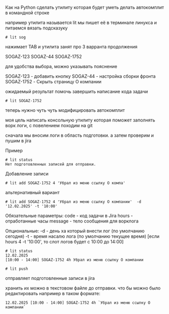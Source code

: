 
Как на  Python сделать утилиту которая будет уметь делать автокомплит в командной строке

например утилита называется lit
мы пишет её в терминале линукса и питаемся вязать подсказуку

```
# lit sog
```  
нажимает TAB и утилита занят про 3 варранта продолжения  

SOGAZ-123
SOGAZ-44
SOGAZ-1752

для удобства выбора, можно указывать пояснение

SOGAZ-123 - добавить кнопку
SOGAZ-44 - настройка сборки фронта
SOGAZ-1752 - Скрыть страницу О компании

ожидаемый результат помочь завершить написание кода задачи 

```
# lit SOGAZ-1752
```



теперь нужно чуть чуть модифицировать автокомплит

моя цель написать консольную утилиту которая поможет заполнять ворк логи, с повелением походим на git

сначала мы вносим логи в область подготовки. а затем проверим и пушим в jira 

Пример
```
# lit status 
Нет подготовленных записей для отправки.
```
Добавление записи 
```
# lit add SOGAZ-1752 4 'Убрал из меню ссылку О компа' 
```
альтернативный вариант 
```
# lit add SOGAZ-1752 4 'Убрал из меню ссылку О компании'  -d '12.02.2025' -t '10:00' 
```
Обязательные параметры:
code - код задачи в Jira
hours - отработанные часы 
message - тело сообщения для ворклога

Опциональные:
-d - день ха который внести лог (по умолчанию сегодня)
-t - время насалю лога (по умолчанию текущее время) [если hours 4 -t '10:00', то слот логов будет с 10:00 до 14:00]

```
# lit status 
12.02.2025
[10:00 - 14:00] SOGAZ-1752 4h Убрал из меню ссылку О компании
```

```
# lit push
```
отправляет подготовленные записи в jira 

хранить их можно в текстовом файле до отправки. что бы можно было редактировать
например в таком формате:
```
12.02.2025 [10:00 - 14:00] SOGAZ-1752 4h `Убрал из меню ссылку О компании`
```